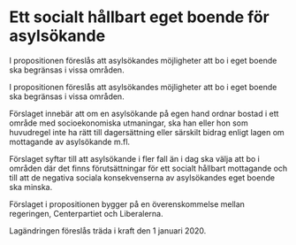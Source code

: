 # Ett socialt hållbart eget boende för asylsökande

I propositionen föreslås att asylsökandes möjligheter att bo i eget boende ska begränsas i vissa områden.

I propositionen föreslås att asylsökandes möjligheter att bo i eget boende ska begränsas i vissa områden.

Förslaget innebär att om en asylsökande på egen hand ordnar bostad i ett område med socioekonomiska utmaningar, ska han eller hon som huvudregel inte ha rätt till dagersättning eller särskilt bidrag enligt lagen om mottagande av asylsökande m.fl.

Förslaget syftar till att asylsökande i fler fall än i dag ska välja att bo i
områden där det finns förutsättningar för ett socialt hållbart mottagande och till att de negativa sociala konsekvenserna av asylsökandes eget boende ska minska.

Förslaget i propositionen bygger på en överenskommelse mellan regeringen, Centerpartiet och Liberalerna.

Lagändringen föreslås träda i kraft den 1 januari 2020.
